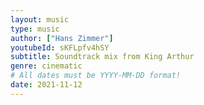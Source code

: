 ```yaml
---
layout: music
type: music
author: ["Hans Zimmer"]
youtubeId: sKFLpfv4hSY
subtitle: Soundtrack mix from King Arthur
genre: cinematic
# All dates must be YYYY-MM-DD format!
date: 2021-11-12
---
```

